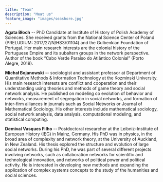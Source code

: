 ```yaml
---
title: "Team"
description: "Meat us"
feature_image: "images/seashore.jpg"
---
```



**Agata Błoch** -- PhD Candidate at Institute of History of Polish Academy of Sciences. She received grants from the National Science Center of Poland (PRELUDIUM: 2017/27/N/HS3/01104) and the Gulbenkian Foundation of Portugal. Her main research interests are the colonial history of the Portuguese Empire and its subaltern groups in the network perspective. Author of the book “Cabo Verde  Paraíso do Atlântico Colonial” (Porto Alegre, 2018).

**Michał Bojanowski** -- sociologist and assistant professor at Department of Quantitative Methods & Information Technology at the Kozminski University. His main research interests are conflict and cooperation and their understanding using theories and methods of game theory and social network analysis. He published on modeling co evolution of behavior and networks, measurement of segregation in social networks, and formation of inter-firm alliances in journals such as Social Networks or Journal of Mathematical Sociology. His other interests include mathematical sociology, social network analysis, data analysis, computational modeling, and statistical computing.

**Demival Vasques Filho** -- Postdoctoral researcher at the Leibniz-Institute of European History (IEG) in Mainz, Germany. His PhD was in physics, in the broad area of complexity and network theory, at the University of Auckland, in New Zealand. His thesis explored the structure and evolution of large social networks. During his PhD, he was part of several different projects involving networks, such as collaboration networks for scientific and technological innovation, and networks of political power and political activity. He is interested in developing new methods and expanding the application of complex systems concepts to the study of the humanities and social sciences.
